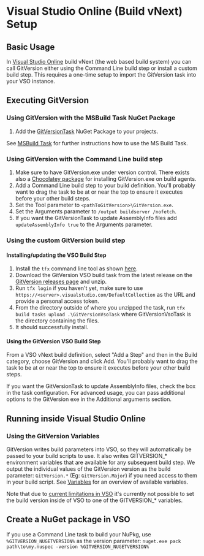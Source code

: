 # Visual Studio Online (Build vNext) Setup
## Basic Usage
In [Visual Studio Online](https://www.visualstudio.com/) build vNext (the web based build system) you can call GitVersion either using the Command Line build step or install a custom build step. This requires a one-time setup to import the GitVersion task into your VSO instance.

## Executing GitVersion
### Using GitVersion with the MSBuild Task NuGet Package
1. Add the [GitVersionTask](https://www.nuget.org/packages/GitVersionTask/) NuGet Package to your projects.

See [MSBuild Task](http://gitversion.readthedocs.org/en/latest/usage/#msbuild-task) for further instructions how to use the MS Build Task.

### Using GitVersion with the Command Line build step
1. Make sure to have GitVersion.exe under version control. There exists also a [Chocolatey package](https://chocolatey.org/packages/GitVersion.Portable) for installing GitVersion.exe on build agents.
2. Add a Command Line build step to your build definition. You'll probably want to drag the task to be at or near the top to ensure it executes before your other build steps.
3. Set the Tool parameter to `<pathToGitVersion>\GitVersion.exe`.
4. Set the Arguments parameter to `/output buildserver /nofetch`.
5. If you want the GitVersionTask to update AssemblyInfo files add `updateAssemblyInfo true` to the Arguments parameter. 

### Using the custom GitVersion build step
#### Installing/updating the VSO Build Step
1. Install the `tfx` command line tool as shown [here](https://github.com/Microsoft/tfs-cli/blob/master/docs/buildtasks.md).
2. Download the GitVersion VSO build task from the latest release on the [GitVersion releases page](https://github.com/GitTools/GitVersion/releases) and unzip.
3. Run `tfx login` if you haven't yet, make sure to use `https://<server>.visualstudio.com/DefaultCollection` as the URL and provide a personal access token.
4. From the directory outside of where you unzipped the task, run `tfx build tasks upload .\GitVersionVsoTask` where GitVersionVsoTask is the directory containing the files.
5. It should successfully install.

#### Using the GitVersion VSO Build Step
From a VSO vNext build definition, select "Add a Step" and then in the Build category, choose GitVersion and click Add. You'll probably want to drag the task to be at or near the top to ensure it executes before your other build steps.

If you want the GitVersionTask to update AssemblyInfo files, check the box in the task configuration. For advanced usage, you can pass additional options to the GitVersion exe in the Additional arguments section.

## Running inside Visual Studio Online
### Using the GitVersion Variables
GitVersion writes build parameters into VSO, so they will automatically be passed to your build scripts to use. It also writes GITVERSION_* environment variables that are available for any subsequent build step. 
We output the individual values of the GitVersion version as the build parameter: `GitVersion.*` (Eg: `GitVersion.Major`) if you need access to them in your build script.
See [Variables](http://gitversion.readthedocs.org/en/latest/more-info/variables/) for an overview of available variables.

Note that due to [current limitations in VSO](https://github.com/Microsoft/vso-agent-tasks/issues/380) it's currently not possible to set the build version inside of VSO to one of the GITVERSION_* variables.

## Create a NuGet package in VSO
If you use a Command Line task to build your NuPkg, use `%GITVERSION_NUGETVERSION%` as the version parameter: `nuget.exe pack path\to\my.nuspec -version %GITVERSION_NUGETVERSION%`